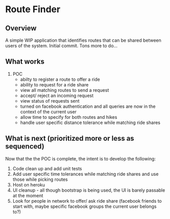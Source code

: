 Route Finder
==========

## Overview
A simple WIP application that identifies routes that can be shared between users of the system. Initial commit. Tons more to do...

## What works
1. POC
    * abilty to register a route to offer a ride
    * ability to request for a ride share
    * view all matching routes to send a request
    * accept/ reject an incoming request
    * view status of requests sent
    * turned on facebook authentication and all queries are now in the context of the current user
    * allow time to specify for both routes and hikes
    * handle user specific distance tolerance while matching ride shares

## What is next (prioritized more or less as sequenced)
Now that the the POC is complete, the intent is to develop the following:

1. Code clean up and add unit tests
2. Add user specific time tolerances while matching ride shares and use those while picking routes
3. Host on heroku
4. UI cleanup - all though bootstrap is being used, the UI is barely passable at the moment
5. Look for people in network to offer/ ask ride share (facebook friends to start with, maybe specific facebook groups the current user belongs to?)

